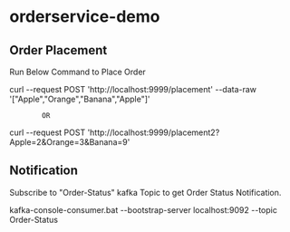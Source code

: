 # orderservice-demo

Order Placement
-------------------
Run Below Command to Place Order

curl --request POST 'http://localhost:9999/placement' --data-raw '["Apple","Orange","Banana","Apple"]'

            OR
            
curl --request POST 'http://localhost:9999/placement2?Apple=2&Orange=3&Banana=9'       




Notification
------------------
Subscribe to "Order-Status" kafka Topic to get Order Status Notification.

kafka-console-consumer.bat --bootstrap-server localhost:9092 --topic Order-Status
